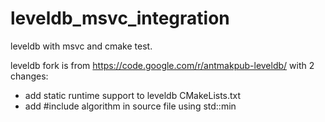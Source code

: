 leveldb_msvc_integration
========================

leveldb with msvc and cmake test. 

leveldb fork is from https://code.google.com/r/antmakpub-leveldb/  with 2 changes:
 - add static runtime support to leveldb CMakeLists.txt
 - add #include algorithm in source file using std::min
 
 
